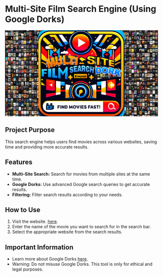 # Multi-Site Film Search Engine (Using Google Dorks)

![Project Logo](finallogo.jpg)  

## Project Purpose
This search engine helps users find movies across various websites, saving time and providing more accurate results.

## Features
- **Multi-Site Search:** Search for movies from multiple sites at the same time.
- **Google Dorks:** Use advanced Google search queries to get accurate results.
- **Filtering:** Filter search results according to your needs.

## How to Use
1. Visit the website.  [here](https://khilesh114.github.io/MULTI_SITE_FILMS_SEARCH_INGINE/).
2. Enter the name of the movie you want to search for in the search bar.
3. Select the appropriate website from the search results.

## Important Information
- Learn more about Google Dorks [here](https://www.exploit-db.com/google-hacking-database).
- Warning: Do not misuse Google Dorks. This tool is only for ethical and legal purposes.


